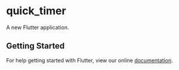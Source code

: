 # quick_timer

A new Flutter application.

## Getting Started

For help getting started with Flutter, view our online
[documentation](https://flutter.io/).
